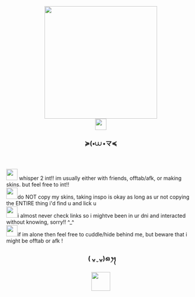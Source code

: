 <div align="center">
  <img height="300" src="https://external-media.spacehey.net/media/ssvO3Qc628q4sIzdrTy1jYEG0kNptrK-KQHdbEnL5fvI=/https://watermelon.crd.co/assets/images/gallery18/b39b0925.gif?v=9a76615e"  />
</div>

<div align="center">
  <img height="30" src="https://external-media.spacehey.net/media/s-MycE_vbeJouiGWkS1IwePqObZjYLqblwZWzh0ugllg=/https://watermelon.crd.co/assets/images/gallery16/ffc8cdd7.gif?v=9a76615e"  />
</div>

</div>

<h3 align="center">≽(•⩊ •マ≼</h3>

###

<p align="left"><br><br><img height="30" src=https://i.postimg.cc/QxTdhk9V/bow.gif /> whisper 2 int!! im usually either with friends, offtab/afk, or making skins. but feel free to int!!<br><img height="30" src=https://i.postimg.cc/x8Kr9pwG/letter.gif />do NOT copy my skins, taking inspo is okay as long as ur not copying the ENTIRE thing i'd find u and lick u<br><img height="30" src=https://i.postimg.cc/QxTdhk9V/bow.gif />i almost never check links so i mightve been in ur dni and interacted without knowing, sorry!! ^_^<br><img height="30" src=https://i.postimg.cc/x8Kr9pwG/letter.gif />if im alone then feel free to cuddle/hide behind me, but beware that i might be offtab or afk !

###

<h3 align="center">( ᴗ͈ˬᴗ͈)ഒ ꫂ᭪</h1>

<div align="center">
  <img height="50" src="https://external-media.spacehey.net/media/sIKK1isjc7Sz5Oi1J4ieCZ1CQIC2FsQ_EA-XJkO0uIpU=/https://watermelon.crd.co/assets/images/gallery21/4d630744.gif?v=9a76615e"  />
</div>
